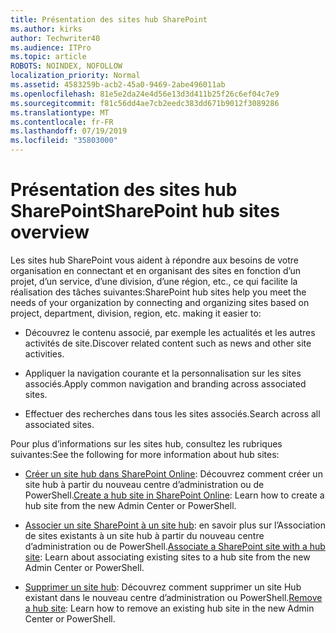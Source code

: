 ```yaml
---
title: Présentation des sites hub SharePoint
ms.author: kirks
author: Techwriter40
ms.audience: ITPro
ms.topic: article
ROBOTS: NOINDEX, NOFOLLOW
localization_priority: Normal
ms.assetid: 4583259b-acb2-45a0-9469-2abe496011ab
ms.openlocfilehash: 81e5e2da24e4d56e13d3d411b25f26c6ef04c7e9
ms.sourcegitcommit: f81c56dd4ae7cb2eedc383dd671b9012f3089286
ms.translationtype: MT
ms.contentlocale: fr-FR
ms.lasthandoff: 07/19/2019
ms.locfileid: "35803000"
---
```

# <a name="sharepoint-hub-sites-overview"></a><span data-ttu-id="a20f5-102">Présentation des sites hub SharePoint</span><span class="sxs-lookup"><span data-stu-id="a20f5-102">SharePoint hub sites overview</span></span>

<span data-ttu-id="a20f5-103">Les sites hub SharePoint vous aident à répondre aux besoins de votre organisation en connectant et en organisant des sites en fonction d’un projet, d’un service, d’une division, d’une région, etc., ce qui facilite la réalisation des tâches suivantes:</span><span class="sxs-lookup"><span data-stu-id="a20f5-103">SharePoint hub sites help you meet the needs of your organization by connecting and organizing sites based on project, department, division, region, etc. making it easier to:</span></span>

- <span data-ttu-id="a20f5-104">Découvrez le contenu associé, par exemple les actualités et les autres activités de site.</span><span class="sxs-lookup"><span data-stu-id="a20f5-104">Discover related content such as news and other site activities.</span></span>

- <span data-ttu-id="a20f5-105">Appliquer la navigation courante et la personnalisation sur les sites associés.</span><span class="sxs-lookup"><span data-stu-id="a20f5-105">Apply common navigation and branding across associated sites.</span></span> 

- <span data-ttu-id="a20f5-106">Effectuer des recherches dans tous les sites associés.</span><span class="sxs-lookup"><span data-stu-id="a20f5-106">Search across all associated sites.</span></span>

<span data-ttu-id="a20f5-107">Pour plus d’informations sur les sites hub, consultez les rubriques suivantes:</span><span class="sxs-lookup"><span data-stu-id="a20f5-107">See the following for more information about hub sites:</span></span>
- <span data-ttu-id="a20f5-108">[Créer un site hub dans SharePoint Online](https://docs.microsoft.com/sharepoint/create-hub-site): Découvrez comment créer un site hub à partir du nouveau centre d’administration ou de PowerShell.</span><span class="sxs-lookup"><span data-stu-id="a20f5-108">[Create a hub site in SharePoint Online](https://docs.microsoft.com/sharepoint/create-hub-site): Learn how to create a hub site from the new Admin Center or PowerShell.</span></span>

- <span data-ttu-id="a20f5-109">[Associer un site SharePoint à un site hub](https://support.office.com/article/associate-a-sharepoint-site-with-a-hub-site-ae0009fd-af04-4d3d-917d-88edb43efc05): en savoir plus sur l’Association de sites existants à un site hub à partir du nouveau centre d’administration ou de PowerShell.</span><span class="sxs-lookup"><span data-stu-id="a20f5-109">[Associate a SharePoint site with a hub site](https://support.office.com/article/associate-a-sharepoint-site-with-a-hub-site-ae0009fd-af04-4d3d-917d-88edb43efc05): Learn about associating existing sites to a hub site from the new Admin Center or PowerShell.</span></span>

- <span data-ttu-id="a20f5-110">[Supprimer un site hub](https://docs.microsoft.com/sharepoint/remove-hub-site): Découvrez comment supprimer un site Hub existant dans le nouveau centre d’administration ou PowerShell.</span><span class="sxs-lookup"><span data-stu-id="a20f5-110">[Remove a hub site](https://docs.microsoft.com/sharepoint/remove-hub-site): Learn how to remove an existing hub site in the new Admin Center or PowerShell.</span></span>

